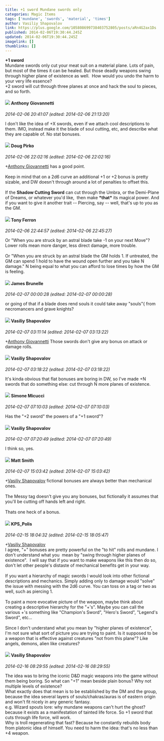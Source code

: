 ```yaml
---
title: +1 sword Mundane swords only
categories: Magic Items
tags: ['mundane', 'swords', 'material', 'times']
author: Vasiliy Shapovalov
link: https://plus.google.com/105808699738403752805/posts/aRn4G2ax1Ds
published: 2014-02-06T19:30:44.245Z
updated: 2014-02-06T19:30:44.245Z
imagelink: []
thumblinks: []
---
```


<b>+1 sword</b><br />Mundane swords only cut your meat suit on a material plane. Lots of pain, but most of the times it can be healed. But those deadly weapons swing through higher plane of existence as well.  How would you undo the harm to your very life essence?<br />+2 sword will cut through three planes at once and hack the soul to pieces, and so forth.
<div id='comment z13tgldj5sicwjvab04cgn1xaky1elfa4xs0k'>
  <h4><img src='{{site.baseurl}}//images/avatars/112155385682843462205_photo.jpg'> Anthony Giovannetti</h4>
      <p><cite>2014-02-06 20:41:07 (edited: 2014-02-06 21:13:20)</cite></p>
        <p>I don&#39;t like the idea of +X swords, even if we attach cool descriptions to them. IMO, instead make it the blade of soul cutting, etc, and describe what they are capable of. No stat bonuses. </p>
</div>
        

<div id='comment z13tgldj5sicwjvab04cgn1xaky1elfa4xs0k'>
  <h4><img src='{{site.baseurl}}//images/avatars/108043668619467070905_photo.jpg'> Doug Pirko</h4>
      <p><cite>2014-02-06 22:02:16 (edited: 2014-02-06 22:02:16)</cite></p>
        <p><span class="proflinkWrapper"><span class="proflinkPrefix">+</span><a class="proflink" href="https://plus.google.com/112155385682843462205" oid="112155385682843462205">Anthony Giovannetti</a></span> has a good point.<br /><br />Keep in mind that on a 2d6 curve an additional +1 or +2 bonus is pretty sizable, and DW doesn&#39;t through around a lot of penalties to offset this.<br /><br />If the <b>Shadow Cutting Sword</b> can cut through the Umbra, or the Demi-Plane of Dreams, or whatever you&#39;d like,  then make <b>*that*</b> its magical power. And if you want to give it another trait -- Piercing, say -- well, that&#39;s up to you as the GM.</p>
</div>
        

<div id='comment z13tgldj5sicwjvab04cgn1xaky1elfa4xs0k'>
  <h4><img src='{{site.baseurl}}//images/avatars/105317681442573084626_photo.jpg'> Tony Ferron</h4>
      <p><cite>2014-02-06 22:44:57 (edited: 2014-02-06 22:45:27)</cite></p>
        <p>Or &quot;When you are struck by an astral blade take -1 on your next Move&quot;? Lower rolls mean more danger, less direct damage, more trouble.<br /><br />Or &quot;When you are struck by an astral blade the GM holds 1. If untreated, the GM can spend 1 hold to have the wound open further and you take N damage.&quot; N being equal to what you can afford to lose times by how the GM is feeling.</p>
</div>
        

<div id='comment z13tgldj5sicwjvab04cgn1xaky1elfa4xs0k'>
  <h4><img src='{{site.baseurl}}//images/avatars/115102227291459248541_photo.jpg'> James Brunelle</h4>
      <p><cite>2014-02-07 00:00:28 (edited: 2014-02-07 00:00:28)</cite></p>
        <p>or going of that if a blade does rend souls it could take away &quot;souls&quot;{ from necromancers and grave knights?</p>
</div>
        

<div id='comment z13tgldj5sicwjvab04cgn1xaky1elfa4xs0k'>
  <h4><img src='{{site.baseurl}}//images/avatars/105808699738403752805_photo.jpg'> Vasiliy Shapovalov</h4>
      <p><cite>2014-02-07 03:11:14 (edited: 2014-02-07 03:13:22)</cite></p>
        <p><span class="proflinkWrapper"><span class="proflinkPrefix">+</span><a class="proflink" href="https://plus.google.com/112155385682843462205" oid="112155385682843462205">Anthony Giovannetti</a></span> Those swords don&#39;t give any bonus on attack or damage rolls.</p>
</div>
        

<div id='comment z13tgldj5sicwjvab04cgn1xaky1elfa4xs0k'>
  <h4><img src='{{site.baseurl}}//images/avatars/105808699738403752805_photo.jpg'> Vasiliy Shapovalov</h4>
      <p><cite>2014-02-07 03:18:22 (edited: 2014-02-07 03:18:22)</cite></p>
        <p>It&#39;s kinda obvious that flat bonuses are boring in DW, so I&#39;ve made +N swords that do something else: cut through N more planes of existence.</p>
</div>
        

<div id='comment z13tgldj5sicwjvab04cgn1xaky1elfa4xs0k'>
  <h4><img src='{{site.baseurl}}//images/avatars/101456219798191255548_photo.jpg'> Simone Micucci</h4>
      <p><cite>2014-02-07 07:10:03 (edited: 2014-02-07 07:10:03)</cite></p>
        <p>Has the &quot;+2 sword&quot; the powers of a &quot;+1 sword&quot;?</p>
</div>
        

<div id='comment z13tgldj5sicwjvab04cgn1xaky1elfa4xs0k'>
  <h4><img src='{{site.baseurl}}//images/avatars/105808699738403752805_photo.jpg'> Vasiliy Shapovalov</h4>
      <p><cite>2014-02-07 07:20:49 (edited: 2014-02-07 07:20:49)</cite></p>
        <p>I think so, yes.</p>
</div>
        

<div id='comment z13tgldj5sicwjvab04cgn1xaky1elfa4xs0k'>
  <h4><img src='{{site.baseurl}}//images/avatars/114058978089705547111_photo.jpg'> Matt Smith</h4>
      <p><cite>2014-02-07 15:03:42 (edited: 2014-02-07 15:03:42)</cite></p>
        <p><span class="proflinkWrapper"><span class="proflinkPrefix">+</span><a class="proflink" href="https://plus.google.com/105808699738403752805" oid="105808699738403752805">Vasiliy Shapovalov</a></span> fictional bonuses are always better than mechanical ones.<br /><br />The Messy tag doesn&#39;t give you any bonuses, but fictionally it assumes that you&#39;ll be cutting off hands left and right.<br /><br />Thats one heck of a bonus.</p>
</div>
        

<div id='comment z13tgldj5sicwjvab04cgn1xaky1elfa4xs0k'>
  <h4><img src='{{site.baseurl}}//images/avatars/115988632516121496635_photo.jpg'> KPS_Polis</h4>
      <p><cite>2014-02-15 18:04:32 (edited: 2014-02-15 18:05:47)</cite></p>
        <p><span class="proflinkWrapper"><span class="proflinkPrefix">+</span><a class="proflink" href="https://plus.google.com/105808699738403752805" oid="105808699738403752805">Vasiliy Shapovalov</a></span> <br />I agree, &quot;+&quot; bonuses are pretty powerful on the &quot;to hit&quot; rolls and mundane. I don&#39;t understand what you  mean by &quot;swing through higher planes of existence&quot;.  I will say that if you want to make weapons like this then do so, don&#39;t let other people&#39;s distaste of mechanical benefits get in your way.<br /><br />If you want a hierarchy of magic swords I would look into other fictional descriptions and mechanics. Simply adding only to damage would &quot;solve&quot; the issue with messing with the 2d6 curve. You can toss on a tag or two as well, such as piercing 1. <br /><br />To paint a more evocative picture of the weapon, maybe think about creating a descriptive hierarchy for the &quot;+&#39;s&quot;. Maybe you can call the various +&#39;s something like &quot;Champion&#39;s Sword&quot;, &quot;Hero&#39;s Sword&quot;, &quot;Legend&#39;s Sword&quot;, etc...<br /><br />Since I don&#39;t understand what you mean by &quot;higher planes of existence&quot;, I&#39;m not sure what sort of picture you are trying to paint. Is it supposed to be a weapon that is effective against creatures &quot;not from this plane&quot;? Like angels, demons, alien like creatures?</p>
</div>
        

<div id='comment z13tgldj5sicwjvab04cgn1xaky1elfa4xs0k'>
  <h4><img src='{{site.baseurl}}//images/avatars/105808699738403752805_photo.jpg'> Vasiliy Shapovalov</h4>
      <p><cite>2014-02-16 08:29:55 (edited: 2014-02-16 08:29:55)</cite></p>
        <p>The idea was to bring the iconic D&amp;D magic weapons into the game without them being boring. So what can &quot;+1&quot; mean beside plain bonus? Why not multiple levels of existence?<br />What exactly does that mean is to be established by the DM and the group, because the idea several layers of souls/chakras/auras is of eastern origin and won&#39;t fit nicely in any generic fantasy. <br />e.g. Wizard spouts lore: why mundane weapons can&#39;t hurt the ghost? because it exists as a manifestation of tainted life force. So +1 sword that cuts through life force, will work.<br />Why is troll regenerating that fast? Because he constantly rebuilds body from platonic idea of himself. You need to harm the idea: that&#39;s no less than +4 weapon.</p>
</div>
        